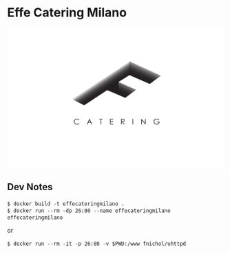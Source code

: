 # Effe Catering Milano

![logo](./logo-big.png)

## Dev Notes

```
$ docker build -t effecateringmilano .
$ docker run --rm -dp 26:80 --name effecateringmilano effecateringmilano
```

or

```
$ docker run --rm -it -p 26:80 -v $PWD:/www fnichol/uhttpd
```
